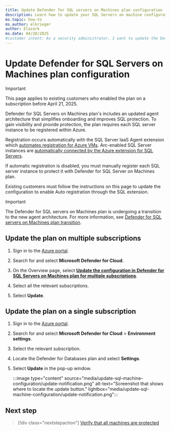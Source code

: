 ```yaml
---
title: Update Defender for SQL servers on Machines plan configuration
description: Learn how to update your SQL Servers on machine configuration across Azure VMs, on-premises, and hybrid environments with Defender for Cloud.
ms.topic: how-to
ms.author: elkrieger
author: Elazark
ms.date: 04/28/2025
#customer intent: As a security administrator, I want to update the Defender for SQL servers on Machines plan so that I can ensure my SQL servers in various environments have the latest configuration.
---
```


# Update Defender for SQL Servers on Machines plan configuration

> [!IMPORTANT]
> This page applies to existing customers who enabled the plan on a subscription before April 21, 2025.

Defender for SQL Servers on Machines plan's includes an updated agent architecture that simplifies onboarding and improves SQL protection. To gain visibility and provide protection, the plan requires each SQL server instance to be registered within Azure. 

Registration occurs automatically with the SQL Server IaaS Agent extension which [automates registration for Azure VMs](/azure/azure-sql/virtual-machines/windows/sql-server-iaas-agent-extension-automate-management?view=azuresql&WT.mc_id=Portal-Microsoft_Azure_Security&tabs=azure-portal). Arc-enabled SQL Server instances are [automatically connected by the Azure extension for SQL Servers](/sql/sql-server/azure-arc/manage-autodeploy?view=sql-server-ver16&WT.mc_id=Portal-Microsoft_Azure_Security).

If automatic registration is disabled, you must manually register each SQL server instance to protect it with Defender for SQL Server on Machines plan.

Existing customers must follow the instructions on this page to update the configuration to enable Auto registration through the SQL extension.

> [!IMPORTANT]
> The Defender for SQL servers on Machines plan is undergoing a transition to the new agent architecture. For more information, see [Defender for SQL servers on Machines plan transition](release-notes.md#update-to-defender-for-sql-servers-on-machines-plan).

## Update the plan on multiple subscriptions

1. Sign in to the [Azure portal](https://portal.azure.com/).

1. Search for and select **Microsoft Defender for Cloud**.

1. On the Overview page, select **[Update the configuration in Defender for SQL Servers on Machines plan for multiple subscriptions](https://portal.azure.com/#view/Microsoft_Azure_Security_AzureDefenderForData/vNextUpgradeContextBlade)**.

1. Select all the relevant subscriptions.

1. Select **Update**.

## Update the plan on a single subscription

1. Sign in to the [Azure portal](https://portal.azure.com/).

1. Search for and select **Microsoft Defender for Cloud** > **Environment settings**.

1. Select the relevant subscription.

1. Locate the Defender for Databases plan and select **Settings**.

1. Select **Update** in the pop-up window.

    :::image type="content" source="media/update-sql-machine-configuration/update-notification.png" alt-text="Screenshot that shows where to locate the update button." lightbox="media/update-sql-machine-configuration/update-notification.png":::

## Next step

> [!div class="nextstepaction"]
> [Verify that all machines are protected](verify-machine-protection.md)
